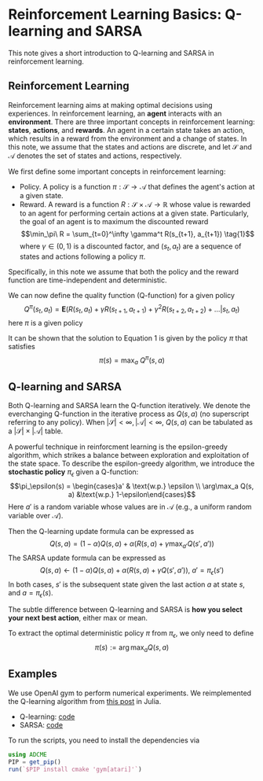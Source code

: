 # Reinforcement Learning Basics: Q-learning and SARSA 

This note gives a short introduction to Q-learning and SARSA in reinforcement learning. 

## Reinforcement Learning

Reinforcement learning aims at making optimal decisions using experiences. In reinforcement learning, an **agent** interacts with an **environment**. There are three important concepts in reinforcement learning: **states**, **actions**, and **rewards**. An agent in a certain state takes an action, which results in a reward from the environment and a change of states. In this note, we assume that the states and actions are discrete, and let $\mathcal{S}$ and $\mathcal{A}$ denotes the set of states and actions, respectively. 

We first define some important concepts in reinforcement learning:

- Policy. A policy is a function $\pi: \mathcal{S}\rightarrow \mathcal{A}$ that defines the agent's action at a given state. 
- Reward. A reward is a function $R: \mathcal{S} \times \mathcal{A} \rightarrow \mathbb{R}$ whose value is rewarded to an agent for performing certain actions at a given state. Particularly, the goal of an agent is to maximum the discounted reward
$$\min_\pi\ R = \sum_{t=0}^\infty \gamma^t R(s_{t+1}, a_{t+1}) \tag{1}$$
where $\gamma\in (0,1)$ is a discounted factor, and $(s_t, a_t)$ are a sequence of states and actions following a policy $\pi$. 

Specifically, in this note we assume that both the policy and the reward function are time-independent and deterministic.  

We can now define the quality function (Q-function) for a given policy 
$$Q^\pi(s_t, a_t) = \mathbf{E}(R(s_t, a_t) + \gamma R(s_{t+1}, a_{t+1}) + \gamma^2 R(s_{t+2}, a_{t+2})  + \ldots | s_t, a_t)$$
here $\pi$ is a given policy

It can be shown that the solution to Equation 1 is given by the policy $\pi$ that satisfies
$$\pi(s) = \max_a\ Q^\pi(s, a)$$

## Q-learning and SARSA 

Both Q-learning and SARSA learn the Q-function iteratively. We denote the everchanging Q-function in the iterative process as $Q(s,a)$ (no superscript referring to any policy). When $|\mathcal{S}|<\infty, |\mathcal{A}|<\infty$, $Q(s,a)$ can be tabulated as a $|\mathcal{S}|\times |\mathcal{A}|$ table. 

A powerful technique in reinforcment learning is the epsilon-greedy algorithm, which strikes a balance between exploration and exploitation of the state space. To describe the espilon-greedy algorithm, we introduce the **stochastic policy** $\pi_\epsilon$ given a Q-function:
$$\pi_\epsilon(s) = \begin{cases}a' & \text{w.p.} \epsilon \\ \arg\max_a Q(s, a) &\text{w.p.} 1-\epsilon\end{cases}$$
Here $a'$ is a random variable whose values are in $\mathcal{A}$ (e.g., a uniform random variable over $\mathcal{A}$). 

Then the Q-learning update formula can be expressed as 
$$Q(s,a) = (1-\alpha)Q(s,a) + \alpha \left(R(s,a) + \gamma\max_{a'} Q(s', a')\right)\tag{Q-learning}$$
The SARSA update formula can be expressed as 
$$Q(s,a) \gets (1-\alpha)Q(s,a) + \alpha \left(R(s,a) + \gamma Q(s', a')\right),\ a' = \pi_\epsilon(s')\tag{SARSA}$$
In both cases, $s'$ is the subsequent state given the last action $a$ at state $s$, and $a = \pi_\epsilon(s)$. 

The subtle difference between Q-learning and SARSA is **how you select your next best action**, either max or mean.

To extract the optimal deterministic policy $\pi$ from $\pi_\epsilon$, we only need to define
$$\pi(s) := \arg\max_a Q(s,a)$$

## Examples

We use OpenAI gym to perform numerical experiments. We reimplemented the Q-learning algorithm from [this post](https://www.learndatasci.com/tutorials/reinforcement-q-learning-scratch-python-openai-gym/) in Julia. 

- Q-learning: [code](https://github.com/kailaix/ADCME.jl/blob/master/docs/src/assets/Codes/ML/qlearning.jl)
- SARSA: [code](https://github.com/kailaix/ADCME.jl/blob/master/docs/src/assets/Codes/ML/salsa.jl)

To run the scripts, you need to install the dependencies via 

```julia
using ADCME
PIP = get_pip()
run(`$PIP install cmake 'gym[atari]'`)
```


